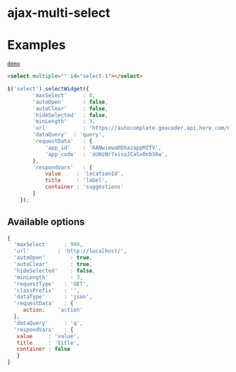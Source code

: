 # ajax-multi-select

# Examples
[`demo`](https://alexandrmihailovich.github.io/ajax-multi-select/test.html)


```html
<select multiple="" id="select-1"></select>
```

```javascript
$('select').selectWidget({
        'maxSelect' 	: 8,
        'autoOpen'  	: false,
        'autoClear' 	: false,
        'hideSelected' 	: false,
        'minLength' 	: 3,
        'url'           : 'https://autocomplete.geocoder.api.here.com/6.2/suggest.json',
        'dataQuery'  : 'query',
        'requestData'   : {
            'app_id'    : 'KANwiewaDDXazappMZfV',
            'app_code'  : 'aUHzNr7xisoJCaSx0nb36w',
        },
        'respondVars'   : {
            value     : 'locationId',
            title     : 'label',
            container : 'suggestions'
        }
    });
```

## Available options
```javascript  
{
  'maxSelect'     : 999,
  'url'			: 'http://localhost/',
  'autoOpen'		: true,
  'autoClear'		: true,
  'hideSelected'	: false,
  'minLength'		: 3,
  'requestType'   : 'GET',
  'classPrefix'   : '',
  'dataType'      : 'json',
  'requestData'   : {
     action: 	'action'
  },
  'dataQuery'     : 'q',
  'respondVars'   : {
   value     : 'value',
   title     : 'title',
   container : false
   }
}
```
